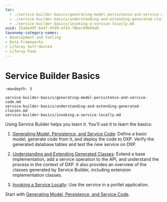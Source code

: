 ```yaml
---
toc:
  - ./service-builder-basics/generating-model-persistence-and-service-code.md
  - ./service-builder-basics/understanding-and-extending-generated-classes.md
  - ./service-builder-basics/invoking-a-service-locally.md
uuid: 25a6e49f-8a47-47d9-af43-78bec99b94a0
taxonomy-category-names:
- Development and Tooling
- Data Frameworks
- Liferay Self-Hosted
- Liferay PaaS
---
```

# Service Builder Basics

```{toctree}
:maxdepth: 3

service-builder-basics/generating-model-persistence-and-service-code.md
service-builder-basics/understanding-and-extending-generated-classes.md
service-builder-basics/invoking-a-service-locally.md
```

Using Service Builder helps you learn it. You'll use it to learn the basics:

1. [Generating Model, Persistence, and Service Code](./service-builder-basics/generating-model-persistence-and-service-code.md): Define a basic model, generate code from it, and deploy the code to DXP. Verify the generated database tables and test the new service on DXP.

1. [Understanding and Extending Generated Classes](./service-builder-basics/understanding-and-extending-generated-classes.md): Extend a base implementation, add a service operation to the API, and understand the process in the context of DXP. It also provides an overview of the classes generated by Service Builder, including extension implementation classes.

1. [Invoking a Service Locally](./service-builder-basics/invoking-a-service-locally.md): Use the service in a portlet application.

Start with [Generating Model, Persistence, and Service Code](./service-builder-basics/generating-model-persistence-and-service-code.md).